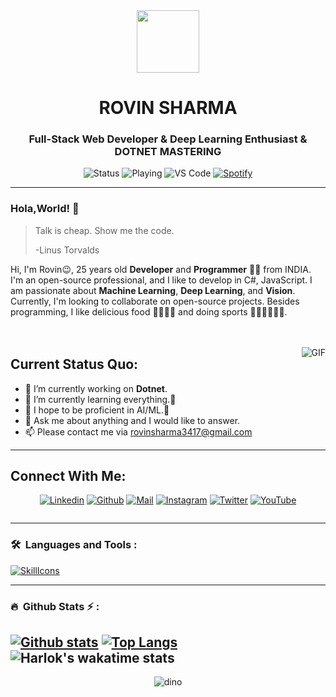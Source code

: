 <div id="header" align="center">
  <img src="https://media.giphy.com/media/M9gbBd9nbDrOTu1Mqx/giphy.gif" width="100"/>
</div>
<h1 align="center">ROVIN SHARMA</h1>
<h3 align="center">Full-Stack Web Developer<span color="blue"> & </span>Deep Learning Enthusiast <span color="blue"> & </span>DOTNET MASTERING</h3>

<div style="text-align: center"; align="center">
    <img src="https://nocache.advaith.workers.dev?url=https://img.shields.io/endpoint?url=https://dev.discordprofiles.me/api/badge/status/276544649148235776?simple=true" alt="Status">
    <img src="https://nocache.advaith.workers.dev?url=https://img.shields.io/endpoint?url=https://dev.discordprofiles.me/api/badge/playing/276544649148235776" alt="Playing">
    <img src="https://nocache.advaith.workers.dev?url=https://img.shields.io/endpoint?url=https://dev.discordprofiles.me/api/badge/vscode/276544649148235776" alt="VS Code">
    <a href="https://dev.discordprofiles.me/openspotify/276544649148235776" target="_blank">
        <img src="https://nocache.advaith.workers.dev?url=https://img.shields.io/endpoint?url=https://dev.discordprofiles.me/api/badge/spotify/276544649148235776" alt="Spotify">
    </a>
</div>


----

### Hola,World! 👋

> Talk is cheap. Show me the code.
>
> -Linus Torvalds



Hi, I'm Rovin😉, 25 years old **Developer** and **Programmer** 👨🏻‍ from INDIA. I'm an open-source professional, and I like to develop in C#, JavaScript. I am passionate about **Machine Learning**, **Deep Learning**, and **Vision**. Currently, I'm looking to collaborate on open-source projects. Besides programming, I like delicious food 🥗🥩🌮🍣 and doing sports 🏃⛹️‍♂️🏋🏼‍♂️.
</br>
</br>
</br>

<img align="right" alt="GIF" src="https://media.giphy.com/media/iIqmM5tTjmpOB9mpbn/giphy.gif"/>

**Current Status Quo:**
----

* 🔭 I’m currently working on **Dotnet**.
* 🌱 I’m currently learning everything.🤣
* 🤔 I hope to be proficient in AI/ML.🐧
* 💬 Ask me about anything and I would like to answer.
* 📫 Please contact me via rovinsharma3417@gmail.com
----
<h2 align="left">Connect With Me:</h2>

<div align=center>

[![Linkedin](https://img.shields.io/badge/LinkedIn-0077B5?style=for-the-badge&logo=linkedin&logoColor=white)](https://www.linkedin.com/in/rovin-sharma-880923a9/)
[![Github](https://img.shields.io/badge/GitHub-100000?style=for-the-badge&logo=github&logoColor=white)](https://github.com/rovinsharmagit)
[![Mail](https://img.shields.io/badge/Gmail-D14836?style=for-the-badge&logo=gmail&logoColor=white)](mailto:rovinsharma3417@gmail.com)
[![Instagram](https://img.shields.io/badge/Instagram-E4405F?style=for-the-badge&logo=instagram&logoColor=white)](https://www.instagram.com/rovie.e/)
[![Twitter](https://img.shields.io/badge/Twitter-1DA1F2?style=for-the-badge&logo=twitter&logoColor=white)](https://twitter.com/hustle_roger/)
[![YouTube](https://img.shields.io/badge/YouTube-FF0000?style=for-the-badge&logo=youtube&logoColor=white)](https://www.youtube.com/@rovinsharma45)
</div>
<div align=center>
<img src="https://komarev.com/ghpvc/?username=rovinsharmagit&style=flat-square&color=blue" alt=""/>
</div>

----

### 🛠 &nbsp;Languages and Tools :
[![SkillIcons](https://skillicons.dev/icons?i=js,ts,html,css,nodejs,py,tailwind,vue,nuxt,mongodb,prisma,docker,figma,azure,c,cs,dotnet,git,github,mongodb,mysql,nextjs,prisma,react,redux,sqlite,visualstudio,vscode)](https://skillicons.dev)<br/>

----

### 🔥 &nbsp;Github Stats ⚡ :
  <a href="#">![Github stats](https://github-readme-stats.vercel.app/api?username=rovinsharmagit&theme=blueberry&count_private=true&hide_border=true&line_height=20)</a>
  <a href="#">![Top Langs](https://github-readme-stats.vercel.app/api/top-langs/?username=rovinsharmagit&layout=compact&theme=blueberry&count_private=true&hide_border=true)</a>
  ![Harlok's wakatime stats](https://github-readme-stats.vercel.app/api/wakatime?username=rovinsharmagit&layout=compact)
----

<div align=center>

![dino](https://gitee.com/skykeyjoker/PicCloud/raw/master/img/dino.gif)
  
</div>

